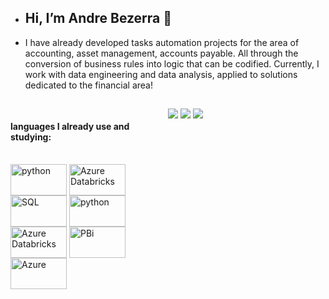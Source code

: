 - <h2>Hi, I’m Andre Bezerra 👋</h2>
- I have already developed tasks automation projects for the area of accounting, asset management, accounts payable. All through the conversion of business rules into logic that can be codified. Currently, I work with data engineering and data analysis, applied to solutions dedicated to the financial area!
##

<div style="width: 100%;">
 <div style="width: 50%; height: 100px; float: left; background: none;"> 
  <div><h4> languages I already use and studying:</h4></div>
  <div style="display: inline_block"><br>
     <img 
       align="center" 
       alt="python" 
       height="50" 
       width="90" 
       src="https://cdn.jsdelivr.net/gh/devicons/devicon/icons/python/python-original.svg" 
     />
     <img 
        align="center" 
       alt="Azure Databricks" 
       height="50" 
       width="90" 
       src="https://cdn.brandfetch.io/idSUrLOWbH/theme/light/logo.svg?c=1bfwsmEH20zzEfSNTed" 
     />
     <img 
       align="center" 
       alt="SQL" 
       height="50" 
       width="90" 
       src="https://www.vectorlogo.zone/logos/postgresql/postgresql-ar21.svg" 
     />
     <img 
       align="center" 
       alt="python" 
       height="50" 
       width="90" 
       src="https://www.vectorlogo.zone/logos/mongodb/mongodb-ar21.svg" 
     />
     <img 
       align="center" 
       alt="Azure Databricks" 
       height="50" 
       width="90" 
       src="https://www.vectorlogo.zone/logos/apache_spark/apache_spark-icon.svg" 
     />
        <img 
       align="center" 
       alt="PBi" 
       height="50" 
       width="90" 
       src="https://upload.vectorlogo.zone/logos/microsoft_powerbi/images/985205ac-fb3d-4c80-97f4-7bc0fec8c67d.svg" 
     />
             <img 
       align="center" 
       alt="Azure" 
       height="50" 
       width="90" 
       src="https://www.vectorlogo.zone/logos/microsoft_azure/microsoft_azure-ar21.svg" 
     />
   
  </div>

 </div>

##

<div> 
   <picture>
  <source 
    srcset="https://github-readme-stats.vercel.app/api?username=andrebezerra19&show_icons=true&theme=highcontrast"
    media="(prefers-color-scheme: dark)"
  />
  <source
    srcset="https://github-readme-stats.vercel.app/api?username=andrebezerra19&show_icons=true"
    media="(prefers-color-scheme: light), (prefers-color-scheme: no-preference)"
  />
  <img src="https://github-readme-stats.vercel.app/api?username=andrebezerra19&show_icons=true" />
</picture>
 
  <picture>
  <source 
    srcset="https://github-readme-streak-stats.herokuapp.com/?user=AndreBezerra19&theme=highcontrast&hide_border=false)"
  />
  <source
    srcset="https://github-readme-streak-stats.herokuapp.com/?user=AndreBezerra19&theme=highcontrast&hide_border=false)"
  />
  <img src="https://github-readme-streak-stats.herokuapp.com/?user=AndreBezerra19&theme=highcontrast&hide_border=false)" />
</picture>
 
 <picture>
  <source 
    srcset="https://github-readme-stats.vercel.app/api/top-langs/?username=AndreBezerra19&theme=highcontrast&hide_border=false&include_all_commits=true&count_private=false&layout=compact"
  />
  <source
    srcset="https://github-readme-stats.vercel.app/api/top-langs/?username=AndreBezerra19&theme=highcontrast&hide_border=false&include_all_commits=true&count_private=false&layout=compact"
  />
  <img src="https://github-readme-stats.vercel.app/api/top-langs/?username=AndreBezerra19&theme=highcontrast&hide_border=false&include_all_commits=true&count_private=false&layout=compact" />
</picture>
 
</div>
<!---
AndreBezerra19/AndreBezerra19 is a ✨ special ✨ repository because its `README.md` (this file) appears on your GitHub profile.
You can click the Preview link to take a look at your changes.
--->
